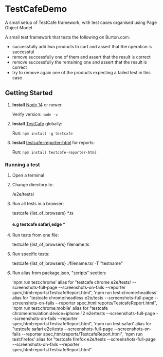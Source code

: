 # TestCafeDemo

A small setup of TestCafe framework, with test cases organised using Page Object Model

A small test framework that tests the following on Burton.com:

- successfully add two products to cart and assert that the operation is successful
- remove successfully one of them and assert that the result is correct
- remove successfully the remaining one and assert that the result is correct
- try to remove again one of the products expecting a failed test in this case

## Getting Started

1. **Install** [Node 14](https://nodejs.org/en/) or newer.

   Verify version: `node -v`

2. **Install** [TestCafe](https://devexpress.github.io/) globally:

   Run: `npm install -g testcafe`

3. **Install** [testcafe-reporter-html](https://www.npmjs.com/package/testcafe-reporter-html) for reports:

   Run: `npm install testcafe-reporter-html`

### Running a test

1. Open a terminal
2. Change directory to:

   /e2e/tests/

3. Run all tests in a browser:

   testcafe {list_of_browsers} \*.ts

   #### e.g testcafe safari,edge \*

4. Run tests from one file:

   testcafe {list_of_browsers} filename.ts

5. Run specific tests:

   testcafe {list_of_browsers} ./filename.ts/ -T "testname"

6. Run alias from package.json, "scripts" section:

   'npm run test:chrome' alias for "testcafe chrome e2e/tests/ --screenshots-full-page --screenshots-on-fails --reporter spec,html:reports/TestcafeReport.html",
   'npm run test:chrome:headless' alias for "testcafe chrome:headless e2e/tests --screenshots-full-page --screenshots-on-fails --reporter spec,html:reports/TestcafeReport.html",
   'npm run test:chrome:mobile' alias for "testcafe chrome:emulation:device=iphone 12 e2e/tests --screenshots-full-page --screenshots-on-fails --reporter spec,html:reports/TestcafeReport.html",
   'npm run test:safari' alias for "testcafe safari e2e/tests --screenshots-full-page --screenshots-on-fails --reporter spec,html:reports/TestcafeReport.html",
   'npm run test:firefox' alias for "testcafe firefox e2e/tests --screenshots-full-page --screenshots-on-fails --reporter spec,html:reports/TestcafeReport.html"